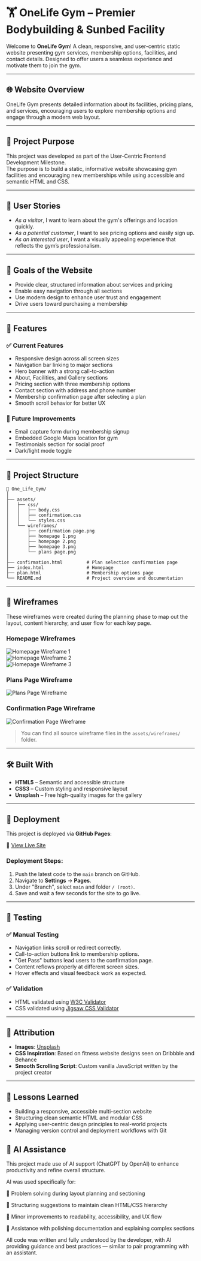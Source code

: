 # 🏋️ OneLife Gym – Premier Bodybuilding & Sunbed Facility

Welcome to **OneLife Gym**! A clean, responsive, and user-centric static website presenting gym services, membership options, facilities, and contact details. Designed to offer users a seamless experience and motivate them to join the gym.

---

## 🌐 Website Overview

OneLife Gym presents detailed information about its facilities, pricing plans, and services, encouraging users to explore membership options and engage through a modern web layout.

---

## 🎯 Project Purpose

This project was developed as part of the User-Centric Frontend Development Milestone.  
The purpose is to build a static, informative website showcasing gym facilities and encouraging new memberships while using accessible and semantic HTML and CSS.

---

## 👥 User Stories

- *As a visitor*, I want to learn about the gym's offerings and location quickly.
- *As a potential customer*, I want to see pricing options and easily sign up.
- *As an interested user*, I want a visually appealing experience that reflects the gym’s professionalism.

---

## 🌟 Goals of the Website

- Provide clear, structured information about services and pricing
- Enable easy navigation through all sections
- Use modern design to enhance user trust and engagement
- Drive users toward purchasing a membership

---

## 📌 Features

### ✅ Current Features
- Responsive design across all screen sizes
- Navigation bar linking to major sections
- Hero banner with a strong call-to-action
- About, Facilities, and Gallery sections
- Pricing section with three membership options
- Contact section with address and phone number
- Membership confirmation page after selecting a plan
- Smooth scroll behavior for better UX

### 🚀 Future Improvements
- Email capture form during membership signup
- Embedded Google Maps location for gym
- Testimonials section for social proof
- Dark/light mode toggle

---

## 📂 Project Structure

```
📁 One_Life_Gym/
│
├── assets/
│   ├── css/
│   │   ├── body.css
│   │   ├── confirmation.css
│   │   └── styles.css
│   └── wireframes/
│       ├── confirmation page.png
│       ├── homepage 1.png
│       ├── homepage 2.png
│       ├── homepage 3.png
│       └── plans page.png
│
├── confirmation.html         # Plan selection confirmation page
├── index.html                # Homepage
├── plan.html                 # Membership options page
└── README.md                 # Project overview and documentation
```

---

## 🧩 Wireframes

These wireframes were created during the planning phase to map out the layout, content hierarchy, and user flow for each key page.

### Homepage Wireframes

![Homepage Wireframe 1](./assets/wireframes/homepage%201.png)  
![Homepage Wireframe 2](./assets/wireframes/homepage%202.png)  
![Homepage Wireframe 3](./assets/wireframes/homepage%203.png)  

### Plans Page Wireframe

![Plans Page Wireframe](./assets/wireframes/plans%20page.png)  

### Confirmation Page Wireframe

![Confirmation Page Wireframe](./assets/wireframes/confirmation%20page.png)  

> You can find all source wireframe files in the `assets/wireframes/` folder.

---

## 🛠️ Built With

- **HTML5** – Semantic and accessible structure
- **CSS3** – Custom styling and responsive layout
- **Unsplash** – Free high-quality images for the gallery

---

## 🚀 Deployment

This project is deployed via **GitHub Pages**:

🔗 [View Live Site](https://takedown-code.github.io/One_Life_Gym/)

### Deployment Steps:
1. Push the latest code to the `main` branch on GitHub.
2. Navigate to **Settings** → **Pages**.
3. Under "Branch", select `main` and folder `/ (root)`.
4. Save and wait a few seconds for the site to go live.

---

## 🧪 Testing

### ✅ Manual Testing
- Navigation links scroll or redirect correctly.
- Call-to-action buttons link to membership options.
- "Get Pass" buttons lead users to the confirmation page.
- Content reflows properly at different screen sizes.
- Hover effects and visual feedback work as expected.

### ✅ Validation
- HTML validated using [W3C Validator](https://validator.w3.org/)
- CSS validated using [Jigsaw CSS Validator](https://jigsaw.w3.org/css-validator/)

---

## 🧾 Attribution

- **Images**: [Unsplash](https://unsplash.com/)
- **CSS Inspiration**: Based on fitness website designs seen on Dribbble and Behance
- **Smooth Scrolling Script**: Custom vanilla JavaScript written by the project creator

---

## 🧠 Lessons Learned

- Building a responsive, accessible multi-section website
- Structuring clean semantic HTML and modular CSS
- Applying user-centric design principles to real-world projects
- Managing version control and deployment workflows with Git

## 🤖 AI Assistance
This project made use of AI support (ChatGPT by OpenAI) to enhance productivity and refine overall structure.

AI was used specifically for:

🧠 Problem solving during layout planning and sectioning

🧱 Structuring suggestions to maintain clean HTML/CSS hierarchy

🧹 Minor improvements to readability, accessibility, and UX flow

📝 Assistance with polishing documentation and explaining complex sections

All code was written and fully understood by the developer, with AI providing guidance and best practices — similar to pair programming with an assistant.
